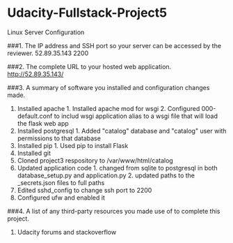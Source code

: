# Udacity-Fullstack-Project5
Linux Server Configuration

###1. The IP address and SSH port so your server can be accessed by the reviewer.
  52.89.35.143
  2200

###2. The complete URL to your hosted web application.
  http://52.89.35.143/
  
###3. A summary of software you installed and configuration changes made.
  1. Installed apache
    1. Installed apache mod for wsgi
    2. Configured 000-default.conf to includ wsgi application alias to a wsgi file that will load the flask web app
  2. Installed postgresql
    1. Added "catalog" database and "catalog" user with permissions to that database
  3. Installed pip
    1. Used pip to install Flask
  4. Installed git
  5. Cloned project3 respository to /var/www/html/catalog
  6. Updated application code
    1. changed from sqlite to postgresql in both database_setup.py and application.py
    2. updated paths to the _secrets.json files to full paths
  7. Edited sshd_config to change ssh port to 2200
  8. Configured ufw and enabled it

###4. A list of any third-party resources you made use of to complete this project.
  1. Udacity forums and stackoverflow
